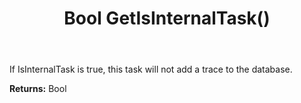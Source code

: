 ﻿---
uid: crmscript_ref_NSBatchTaskInfo_GetIsInternalTask
title: Bool GetIsInternalTask()
intellisense: NSBatchTaskInfo.GetIsInternalTask
keywords: NSBatchTaskInfo, GetIsInternalTask
so.topic: reference
---

If IsInternalTask is true, this task will not add a trace to the database.

**Returns:** Bool


